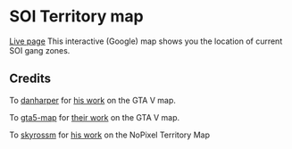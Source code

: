 SOI Territory map
====
[Live page](https://nongskuy.github.io/soi-gangmap/)
This interactive (Google) map shows you the location of current SOI gang zones.

## Credits

To [danharper](https://github.com/danharper/) for [his work](https://github.com/danharper/GTAV) on the GTA V map.

To [gta5-map](https://github.com/gta5-map) for [their work](https://github.com/gta5-map/gta5-map.github.io) on the GTA V map.

To [skyrossm](https://github.com/skyrossm) for [his work](https://github.com/skyrossm/np-gangmap) on the NoPixel Territory Map
